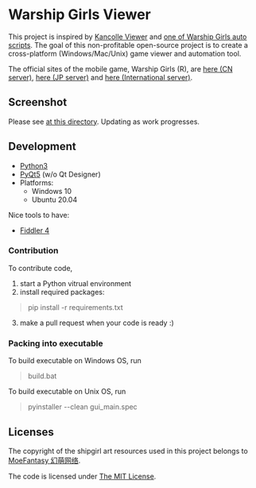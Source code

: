 # Warship Girls Viewer

This project is inspired by [Kancolle Viewer](https://github.com/poooi/poi) and [one of Warship Girls auto scripts](https://github.com/ProtectorMoe). The goal of this non-profitable open-source project is to create a cross-platform (Windows/Mac/Unix) game viewer and automation tool.

The official sites of the mobile game, Warship Girls (R), are [here (CN server)](http://www.jianniang.com/), [here (JP server)](http://ssr.moefantasy.co.jp/) and [here (International server)](http://www.warshipgirls.com/en/).

## Screenshot

Please see [at this directory](screenshots). Updating as work progresses.

## Development

- [Python3](https://www.python.org/)
- [PyQt5](https://doc.qt.io/qtforpython/) (w/o Qt Designer)
- Platforms:
	- Windows 10
	- Ubuntu 20.04

Nice tools to have:

- [Fiddler 4](https://www.telerik.com/fiddler)

### Contribution

To contribute code,

1. start a Python vitrual environment
2. install required packages:

> pip install -r requirements.txt

3. make a pull request when your code is ready :)

### Packing into executable

To build executable on Windows OS, run

> build.bat

To build executable on Unix OS, run

> pyinstaller --clean gui_main.spec

## Licenses

The copyright of the shipgirl art resources used in this project belongs to [MoeFantasy 幻萌网络](https://www.moefantasy.com/).

The code is licensed under [The MIT License](https://github.com/WarshipGirls/WGViewer/blob/master/LICENSE.txt).
